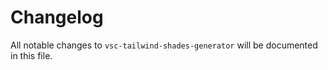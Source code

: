 # Changelog

All notable changes to `vsc-tailwind-shades-generator` will be documented in this file.
